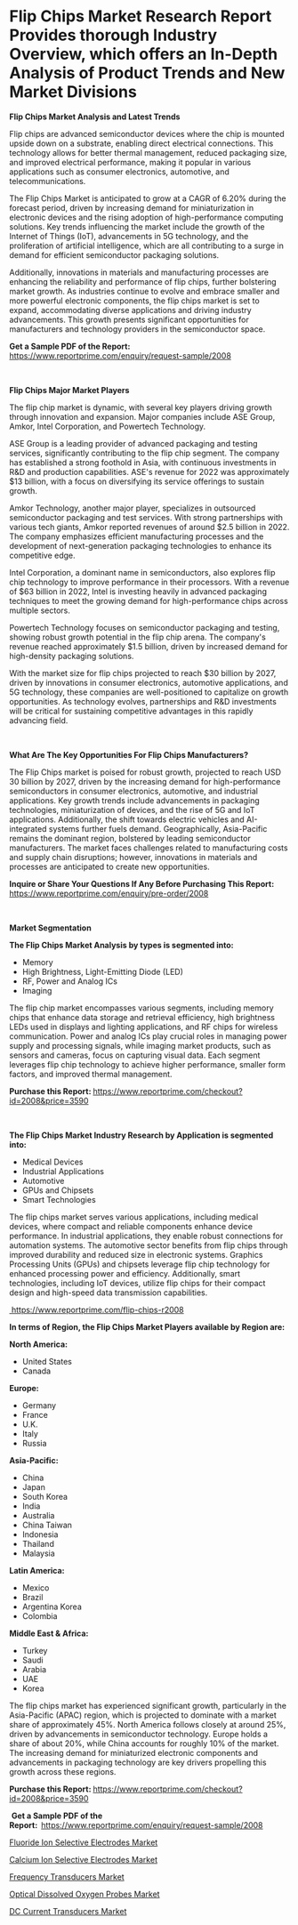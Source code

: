 <p><h1>Flip Chips Market Research Report Provides thorough Industry Overview, which offers an In-Depth Analysis of Product Trends and New Market Divisions</h1></p><p><strong>Flip Chips Market Analysis and Latest Trends</strong></p>
<p><p>Flip chips are advanced semiconductor devices where the chip is mounted upside down on a substrate, enabling direct electrical connections. This technology allows for better thermal management, reduced packaging size, and improved electrical performance, making it popular in various applications such as consumer electronics, automotive, and telecommunications.</p><p>The Flip Chips Market is anticipated to grow at a CAGR of 6.20% during the forecast period, driven by increasing demand for miniaturization in electronic devices and the rising adoption of high-performance computing solutions. Key trends influencing the market include the growth of the Internet of Things (IoT), advancements in 5G technology, and the proliferation of artificial intelligence, which are all contributing to a surge in demand for efficient semiconductor packaging solutions.</p><p>Additionally, innovations in materials and manufacturing processes are enhancing the reliability and performance of flip chips, further bolstering market growth. As industries continue to evolve and embrace smaller and more powerful electronic components, the flip chips market is set to expand, accommodating diverse applications and driving industry advancements. This growth presents significant opportunities for manufacturers and technology providers in the semiconductor space.</p></p>
<p><strong>Get a Sample PDF of the Report:&nbsp;</strong> <a href="https://www.reportprime.com/enquiry/request-sample/2008?utm_campaign=1140&utm_medium=2&utm_source=Github&utm_content=ia&utm_term=18032025&utm_id=flip-chips">https://www.reportprime.com/enquiry/request-sample/2008</a></p>
<p>&nbsp;</p>
<p><strong>Flip Chips Major Market Players</strong></p>
<p><p>The flip chip market is dynamic, with several key players driving growth through innovation and expansion. Major companies include ASE Group, Amkor, Intel Corporation, and Powertech Technology.</p><p>ASE Group is a leading provider of advanced packaging and testing services, significantly contributing to the flip chip segment. The company has established a strong foothold in Asia, with continuous investments in R&D and production capabilities. ASE's revenue for 2022 was approximately $13 billion, with a focus on diversifying its service offerings to sustain growth.</p><p>Amkor Technology, another major player, specializes in outsourced semiconductor packaging and test services. With strong partnerships with various tech giants, Amkor reported revenues of around $2.5 billion in 2022. The company emphasizes efficient manufacturing processes and the development of next-generation packaging technologies to enhance its competitive edge.</p><p>Intel Corporation, a dominant name in semiconductors, also explores flip chip technology to improve performance in their processors. With a revenue of $63 billion in 2022, Intel is investing heavily in advanced packaging techniques to meet the growing demand for high-performance chips across multiple sectors.</p><p>Powertech Technology focuses on semiconductor packaging and testing, showing robust growth potential in the flip chip arena. The company's revenue reached approximately $1.5 billion, driven by increased demand for high-density packaging solutions.</p><p>With the market size for flip chips projected to reach $30 billion by 2027, driven by innovations in consumer electronics, automotive applications, and 5G technology, these companies are well-positioned to capitalize on growth opportunities. As technology evolves, partnerships and R&D investments will be critical for sustaining competitive advantages in this rapidly advancing field.</p></p>
<p>&nbsp;</p>
<p><strong>What Are The Key Opportunities For Flip Chips Manufacturers?</strong></p>
<p><p>The Flip Chips market is poised for robust growth, projected to reach USD 30 billion by 2027, driven by the increasing demand for high-performance semiconductors in consumer electronics, automotive, and industrial applications. Key growth trends include advancements in packaging technologies, miniaturization of devices, and the rise of 5G and IoT applications. Additionally, the shift towards electric vehicles and AI-integrated systems further fuels demand. Geographically, Asia-Pacific remains the dominant region, bolstered by leading semiconductor manufacturers. The market faces challenges related to manufacturing costs and supply chain disruptions; however, innovations in materials and processes are anticipated to create new opportunities.</p></p>
<p><strong>Inquire or Share Your Questions If Any Before Purchasing This Report:</strong> <a href="https://www.reportprime.com/enquiry/pre-order/2008?utm_campaign=1140&utm_medium=2&utm_source=Github&utm_content=ia&utm_term=18032025&utm_id=flip-chips">https://www.reportprime.com/enquiry/pre-order/2008</a></p>
<p>&nbsp;</p>
<p><strong>Market Segmentation</strong></p>
<p><strong>The Flip Chips Market Analysis by types is segmented into:</strong></p>
<p><ul><li>Memory</li><li>High Brightness, Light-Emitting Diode (LED)</li><li>RF, Power and Analog ICs</li><li>Imaging</li></ul></p>
<p><p>The flip chip market encompasses various segments, including memory chips that enhance data storage and retrieval efficiency, high brightness LEDs used in displays and lighting applications, and RF chips for wireless communication. Power and analog ICs play crucial roles in managing power supply and processing signals, while imaging market products, such as sensors and cameras, focus on capturing visual data. Each segment leverages flip chip technology to achieve higher performance, smaller form factors, and improved thermal management.</p></p>
<p><strong>Purchase this Report:&nbsp;</strong><a href="https://www.reportprime.com/checkout?id=2008&price=3590&utm_campaign=1140&utm_medium=2&utm_source=Github&utm_content=ia&utm_term=18032025&utm_id=flip-chips">https://www.reportprime.com/checkout?id=2008&price=3590</a></p>
<p>&nbsp;</p>
<p><strong>The Flip Chips Market Industry Research by Application is segmented into:</strong></p>
<p><ul><li>Medical Devices</li><li>Industrial Applications</li><li>Automotive</li><li>GPUs and Chipsets</li><li>Smart Technologies</li></ul></p>
<p><p>The flip chips market serves various applications, including medical devices, where compact and reliable components enhance device performance. In industrial applications, they enable robust connections for automation systems. The automotive sector benefits from flip chips through improved durability and reduced size in electronic systems. Graphics Processing Units (GPUs) and chipsets leverage flip chip technology for enhanced processing power and efficiency. Additionally, smart technologies, including IoT devices, utilize flip chips for their compact design and high-speed data transmission capabilities.</p></p>
<p><a href="https://www.reportprime.com/flip-chips-r2008?utm_campaign=1140&utm_medium=2&utm_source=Github&utm_content=ia&utm_term=18032025&utm_id=flip-chips">&nbsp;https://www.reportprime.com/flip-chips-r2008</a></p>
<p><strong>In terms of Region, the Flip Chips Market Players available by Region are:</strong></p>
<p>
    <p> <strong> North America: </strong>
        <ul>
            <li>United States</li>
            <li>Canada</li>
        </ul>
        </p> 
    <p> <strong> Europe: </strong>
        <ul>
            <li>Germany</li>
            <li>France</li>
            <li>U.K.</li>
            <li>Italy</li>
            <li>Russia</li>
        </ul>
        </p> 
    <p> <strong> Asia-Pacific: </strong>
        <ul>
            <li>China</li>
            <li>Japan</li>
            <li>South Korea</li>
            <li>India</li>
            <li>Australia</li>
            <li>China Taiwan</li>
            <li>Indonesia</li>
            <li>Thailand</li>
            <li>Malaysia</li>
        </ul>
        </p> 
    <p> <strong> Latin America: </strong>
        <ul>
            <li>Mexico</li>
            <li>Brazil</li>
            <li>Argentina Korea</li>
            <li>Colombia</li>
        </ul>
        </p> 
    <p> <strong> Middle East & Africa: </strong>
        <ul>
            <li>Turkey</li>
            <li>Saudi</li>
            <li>Arabia</li>
            <li>UAE</li>
            <li>Korea</li>
        </ul>
    </p>
    </p>
<p><p>The flip chips market has experienced significant growth, particularly in the Asia-Pacific (APAC) region, which is projected to dominate with a market share of approximately 45%. North America follows closely at around 25%, driven by advancements in semiconductor technology. Europe holds a share of about 20%, while China accounts for roughly 10% of the market. The increasing demand for miniaturized electronic components and advancements in packaging technology are key drivers propelling this growth across these regions.</p></p>
<p><strong>Purchase this Report: </strong><a href="https://www.reportprime.com/checkout?id=2008&price=3590&utm_campaign=1140&utm_medium=2&utm_source=Github&utm_content=ia&utm_term=18032025&utm_id=flip-chips">https://www.reportprime.com/checkout?id=2008&price=3590</a></p>
<p>&nbsp;<strong>Get a Sample PDF of the Report:&nbsp;&nbsp;</strong><a href="https://www.reportprime.com/enquiry/request-sample/2008?utm_campaign=1140&utm_medium=2&utm_source=Github&utm_content=ia&utm_term=18032025&utm_id=flip-chips">https://www.reportprime.com/enquiry/request-sample/2008</a></p>
<p><strong></strong></p>
<p><p><a href="https://github.com/hervedeidadw/Market-Research-Report-List-1/blob/main/fluoride-ion-selective-electrodes-market.md?utm_campaign=1140&utm_medium=2&utm_source=Github&utm_content=ia&utm_term=18032025&utm_id=flip-chips">Fluoride Ion Selective Electrodes Market</a></p><p><a href="https://github.com/duzcupetriv/Market-Research-Report-List-1/blob/main/calcium-ion-selective-electrodes-market.md?utm_campaign=1140&utm_medium=2&utm_source=Github&utm_content=ia&utm_term=18032025&utm_id=flip-chips">Calcium Ion Selective Electrodes Market</a></p><p><a href="https://github.com/rreynagjysma65/Market-Research-Report-List-1/blob/main/frequency-transducers-market.md?utm_campaign=1140&utm_medium=2&utm_source=Github&utm_content=ia&utm_term=18032025&utm_id=flip-chips">Frequency Transducers Market</a></p><p><a href="https://github.com/abexjeliti/Market-Research-Report-List-1/blob/main/optical-dissolved-oxygen-probes-market.md?utm_campaign=1140&utm_medium=2&utm_source=Github&utm_content=ia&utm_term=18032025&utm_id=flip-chips">Optical Dissolved Oxygen Probes Market</a></p><p><a href="https://github.com/dibesnayee/Market-Research-Report-List-1/blob/main/dc-current-transducers-market.md?utm_campaign=1140&utm_medium=2&utm_source=Github&utm_content=ia&utm_term=18032025&utm_id=flip-chips">DC Current Transducers Market</a></p></p>